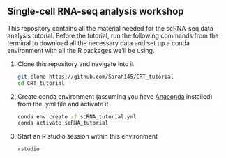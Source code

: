 ## Single-cell RNA-seq analysis workshop

This repository contains all the material needed for the scRNA-seq data analysis tutorial. Before the tutorial, run the following commands from the terminal to download all the necessary data and set up a conda environment with all the R packages we'll be using.

1. Clone this repository and navigate into it

   ```bash
   git clone https://github.com/Sarah145/CRT_tutorial
   cd CRT_tutorial
   ```

2. Create conda environment (assuming you have [Anaconda](https://www.anaconda.com/distribution/#download-section) installed) from the .yml file and activate it

   ```bash
   conda env create -f scRNA_tutorial.yml
   conda activate scRNA_tutorial
   ```

3. Start an R studio session within this environment

   ```bash
   rstudio
   ```

   